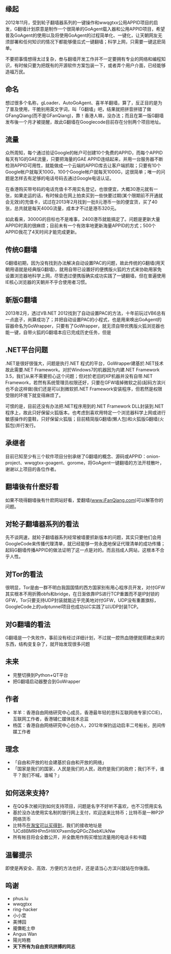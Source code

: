 ## 缘起 ##
2012年11月，受到轮子翻墙器系列的一键操作和wwqgtxx公用APPID项目的启发，G翻墙计划原意是制作一个很简单的GoAgent载入器和公用APPID项目，希望普及GoAgent的使用以及将使用GoAgent的过程简单化、一键化，让天朝网友无须部署和任何知识的情况下都能够傻瓜式一键翻墙；科学上网，只需要一键这麽简单。

不要把事情想得太过复杂，叁与翻墙开发工作并不一定要拥有专业的网络和编程知识，有时候只要为把既有的开源软件方案包装一下，或者弄个用户介面，已经能够造福万民。

## 命名 ##
想过很多个名称，gLoader、AutoGoAgent、喜羊羊翻墙，算了，反正目的是为了普及使用，干脆别用英文字词，叫「G翻墙」吧，结果就把拼音拼错了做GFangQiang(而不是GFanQiang)，靠！香港人嘛，没办法；而且在第一版G翻墙发布後一个月才被提醒，故此G翻墙在Googlecode目前存在分别两个项目地址。

## 流量 ##
众所周知，每个通过验证Google的帐户可创建10个免费的APPID，而每个APPID每天有1G的GAE流量，只要把海量的GAE APPID连结起来，并用一台服务器不断检测APPID可用性，就能做成一个云端的APPID库去让客户端抓取；只要有10个Google帐户就每天100G，100个Google帐户就每天1000G，这很简单；唯一的问题是怎样去有足够的电话号码去通过Google电话认证。

在香港购买带号码的电话充值卡不用实名登记，也很便宜，大概30港元就有一张，如果走运的话，有时候会在网上拍卖买到一些快要过期(某个限期前不开通就会无效)的充值卡，试过在2013年2月找到一批8元港币一张的便宜货，买了40张，总共就是每天400G流量，成本才不过是港币320元。

如此看来，3000G的目标也不是难事，2400港币就能搞定了。问题是更新大量APPID时真的很麻烦；目前未有一个有效率地更新海量APPID的方式；500个APPID我花了4天时间才能完成更新。

## 传统G翻墙 ##
G翻墙初期，因为没有找到办法解决自动设置PAC的问题，故此传统的G翻墙(用天朝用语就是经典版G翻墙)，就用自带已设置好的便携版火狐的方式来协助用家免设置浏览器地科学上网，尽管透过便携版确实成功实践了一键翻墙，但在普遍使用IE核心浏览器的天朝并不乎合使用者习惯。

## 新版G翻墙 ##
2013年2月，透过VB.NET 2012找到了自动设置PAC的方法，十年前玩过VB6总有一点底子，尚算成功了；并把自动设置PAC的小程式，也是用来唤出GoAgent的容器命名为GoWrapper，只要有了GoWrapper，就无须自带优携版火狐浏览器也能一键，自带火狐的G翻墙本应已完成历史任务，但是

## .NET平台问题 ##
.NET是很好很强大，问题是执行.NET 程式的平台，GoWrapper建基於.NET技术故此需要.NET Framework。对於Windows7的机器因为内建.NET Framework 3.5，我们从来不需要担心这个问题；但对於老旧的XP机器并没有自带.NET Framework，若然有系统管理员权限还好，只要在GFW墙掉微软之前(起码方滨兴也不会这样做)我们还是可以到微软抓.NET Framework安装程序，但若然是权限受限的环境下就变得麻烦了。

可恨的是，目前还没有办法把.NET程序用到的.NET Framework DLL封装到.NET程序上，故此只好保留火狐版本。也考虑到喜欢用特定一个浏览器科学上网或进行敏感操作的童鞋，只好保留火狐版；目前精简版G翻墙(懒人包)和火狐版G翻墙(火狐包)并行发行。

## 承继者 ##
目前已知至少有三个软件项目分别承继了G翻墙的概念、源码或APPID：onion-project、wwqgtxx-goagent、gorome，将GoAgent一键翻墙的方法开枝散叶，谢谢以上项目的各位作者。

## 翻墙後有什麽好看 ##
如果不晓得翻墙後有什麽网站好看，爱翻墙(www.iFanQiang.com)可以解答你的问题。

## 对轮子翻墙器系列的看法 ##
先不谈网速，就轮子翻墙器系列经常被墙要抓新版本的问题，其实只要他们会用GoogleCode来传播代理清单，就已经能够一劳永逸地保证代理清单的成功传播；起码G翻墙传播APPID的做法证明了这一点是对的。而且挡成人网站，这根本不合乎人性。

## 对Tor的看法 ##
很明显，Tor是由一群不明白我国国情的西方国家别有用心程序员开发，对付GFW其实根本不用折腾obfs和bridge，在日渐依靠IPS进行TCP重置而不是IP封锁的GFW，Tor只要支持UDP封装就能近乎完美地对付GFW，UDP没有重置旗标，GoogleCode上的udptunnel项目也成功以C实践了以UDP封装TCP。

## 对G翻墙的看法 ##
G翻墙是一个失败作，事前没有经过详细计划，不过就一腔热血随便就搭建出来的东西，结构变复杂了，就开始发现很多问题

## 未来 ##
  * 完整切换到Python+QT平台
  * 把G翻墙启动器整合到GoWrapper

## 作者 ##
  * 羊羊：香港自由网络研究中心成员，香港最年轻的思科互联网络专家(CCIE)，互联网工作者，香港辅仁媒体技术总监
  * 杨匡：香港自由网络研究中心创办人，2012年保钓运动启丰二号船长，民间传媒工作者

## 理念 ##
  * 「自由和开放的社会建基於自由和开放的网络」
  * 「国家是我们的国家，人民是我们的人民，政府是我们的政府；我们不干，谁干？我们不喊，谁喊？」

## 如何送来支持? ##
  * 在QQ多次被问到如何支持项目，问题是名字不好听不喜欢，也不习惯用实名
  * 基於没办法使用实名制的银行网上支付，欢迎送来比特币；比特币是一种P2P网络货币
  * 比特币<a href='http://s.taobao.com/search?q=%B1%C8%CC%D8%B1%D2'>在淘宝可以买得到</a>，我们的接收地址是1JCd8BMRHPm5HWXPxem9pQPGcZ8ebKUkNw
  * 所有帐目将会全数公开，并全数用作购买增加流量用的电话卡和书籍

## 温馨提示 ##
即使是再安全、高效、方便的方法也好，还是请当心方滨兴就站在你後面。

## 呜谢 ##
  * phus.lu
  * wwqgtxx
  * ring-hacker
  * 小小萱
  * 美博园
  * 魇儛乾土申
  * Angus Wan
  * 陽光時務
  * **天下所有为自由资讯拼搏的同志**
